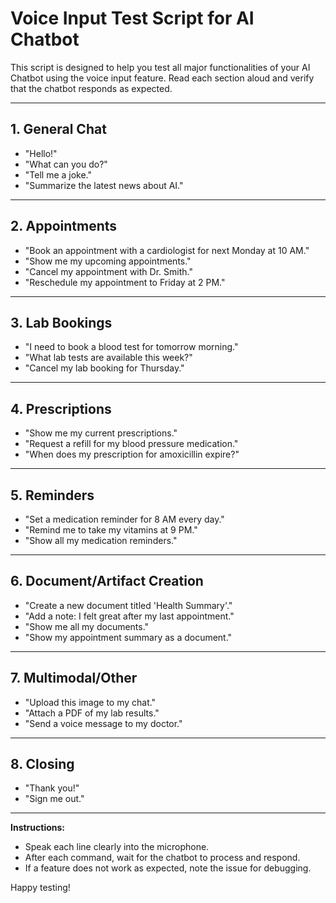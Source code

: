 # Voice Input Test Script for AI Chatbot

This script is designed to help you test all major functionalities of your AI Chatbot using the voice input feature. Read each section aloud and verify that the chatbot responds as expected.

---

## 1. General Chat

- "Hello!"
- "What can you do?"
- "Tell me a joke."
- "Summarize the latest news about AI."

---

## 2. Appointments

- "Book an appointment with a cardiologist for next Monday at 10 AM."
- "Show me my upcoming appointments."
- "Cancel my appointment with Dr. Smith."
- "Reschedule my appointment to Friday at 2 PM."

---

## 3. Lab Bookings

- "I need to book a blood test for tomorrow morning."
- "What lab tests are available this week?"
- "Cancel my lab booking for Thursday."

---

## 4. Prescriptions

- "Show me my current prescriptions."
- "Request a refill for my blood pressure medication."
- "When does my prescription for amoxicillin expire?"

---

## 5. Reminders

- "Set a medication reminder for 8 AM every day."
- "Remind me to take my vitamins at 9 PM."
- "Show all my medication reminders."

---

## 6. Document/Artifact Creation

- "Create a new document titled 'Health Summary'."
- "Add a note: I felt great after my last appointment."
- "Show me all my documents."
- "Show my appointment summary as a document."

---

## 7. Multimodal/Other

- "Upload this image to my chat."
- "Attach a PDF of my lab results."
- "Send a voice message to my doctor."

---

## 8. Closing

- "Thank you!"
- "Sign me out."

---

**Instructions:**

- Speak each line clearly into the microphone.
- After each command, wait for the chatbot to process and respond.
- If a feature does not work as expected, note the issue for debugging.

Happy testing!
